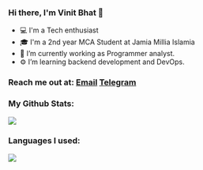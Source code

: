 ### Hi there, I'm Vinit Bhat 👋

- 💻 I'm a Tech enthusiast
- 🎓 I'm a 2nd year MCA Student at Jamia Millia Islamia
- 🔭 I’m currently working as Programmer analyst.
- ⚙  I’m learning backend development and DevOps.

### Reach me out at: [Email](mailto:vinit@heim.com) [Telegram](https://t.me/BhatSahab)



### My Github Stats:


<img src="https://github-readme-stats.vercel.app/api?username=bhat-sahab&theme=great-gatsby&show_icons=true&icon_color=f54260&title_color=f54260&bg_color=121212&border_color=ff695e">



### Languages I used:

<img src="https://github-readme-stats.vercel.app/api/top-langs/?username=bhat-sahab&layout=compact&color=2e2e2e&theme=great-gatsby&show_icons=true&icon_color=f54260&title_color=f54260&text_color=e9ff6b&bg_color=121212&border_color=fff75e">
